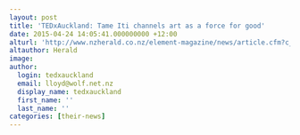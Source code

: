 ```yaml
---
layout: post
title: 'TEDxAuckland: Tame Iti channels art as a force for good'
date: 2015-04-24 14:05:41.000000000 +12:00
alturl: 'http://www.nzherald.co.nz/element-magazine/news/article.cfm?c_id=1503340&objectid=11438054'
altauthor: Herald
image:
author:
  login: tedxauckland
  email: lloyd@wolf.net.nz
  display_name: tedxauckland
  first_name: ''
  last_name: ''
categories: [their-news]
---
```

